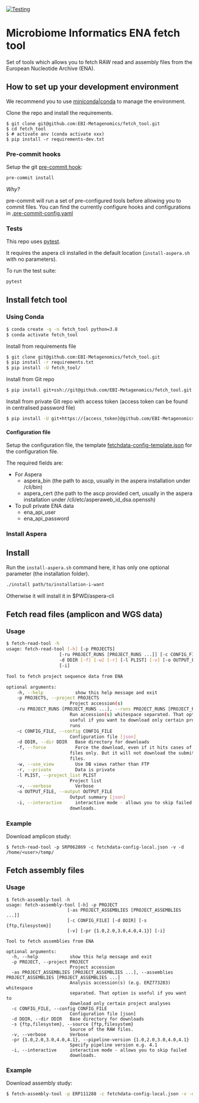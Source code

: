 [![Testing](https://github.com/EBI-Metagenomics/fetch_tool/actions/workflows/test.yml/badge.svg)](https://github.com/EBI-Metagenomics/fetch_tool/actions/workflows/test.yml)

# Microbiome Informatics ENA fetch tool

Set of tools which allows you to fetch RAW read and assembly files from the European Nucleotide Archive (ENA).

## How to set up your development environment

We recommend you to use [miniconda|conda](https://docs.conda.io/en/latest/miniconda.html) to manage the environment.

Clone the repo and install the requirements.

```
$ git clone git@github.com:EBI-Metagenomics/fetch_tool.git
$ cd fetch_tool
$ # activate anv (conda activate xxx)
$ pip install -r requirements-dev.txt
```

### Pre-commit hooks

Setup the git [pre-commit hook](https://pre-commit.com/):

```bash
pre-commit install
```

*Why?*

pre-commit will run a set of pre-configured tools before allowing you to commit files. You can find the currently configure hooks and configurations in [.pre-commit-config.yaml](./.pre-commit-config.yaml)

### Tests

This repo uses [pytest](https://docs.pytest.org).

It requires the aspera cli installed in the default location (`install-aspera.sh` with no parameters).

To run the test suite:
```bash
pytest
```

## Install fetch tool

### Using Conda

```bash
$ conda create -q -n fetch_tool python=3.8
$ conda activate fetch_tool
```

Install from requirements file

```bash
$ git clone git@github.com:EBI-Metagenomics/fetch_tool.git
$ pip install -r requirements.txt
$ pip install -U fetch_tool/
```

Install from Git repo

```bash
$ pip install git+ssh://git@github.com/EBI-Metagenomics/fetch_tool.git
```

Install from private Git repo with access token (access token can be found in centralised password file)

```bash
$ pip install -U git+https://{access_token}@github.com/EBI-Metagenomics/fetch_tool@master
```

#### Configuration file

Setup the configuration file, the template [fetchdata-config-template.json](config/fetchdata-config-template.json) for the configuration file.

The required fields are:
- For Aspera
  - aspera_bin (the path to ascp, usually in the aspera installation under /cli/bin)
  - aspera_cert (the path to the ascp provided cert, usually in the aspera installation under /cli/etc/asperaweb_id_dsa.openssh)
- To pull private ENA data
  - ena_api_user
  - ena_api_password

### Install Aspera

## Install

Run the `install-aspera.sh` command here, it has only one optional parameter (the installation folder).

```bash
./install path/to/installation-i-want
```

Otherwise it will install it in $PWD/aspera-cli

## Fetch read files (amplicon and WGS data)

### Usage

```bash
$ fetch-read-tool -h
usage: fetch-read-tool [-h] [-p PROJECTS]
                    [-ru PROJECT_RUNS [PROJECT_RUNS ...]] [-c CONFIG_FILE]
                    -d DDIR [-f] [-w] [-r] [-l PLIST] [-v] [-o OUTPUT_FILE]
                    [-i]

Tool to fetch project sequence data from ENA

optional arguments:
    -h, --help            show this help message and exit
    -p PROJECTS, --project PROJECTS
                        Project accession(s)
    -ru PROJECT_RUNS [PROJECT_RUNS ...], --runs PROJECT_RUNS [PROJECT_RUNS ...]
                        Run accession(s) whitespace separated. That option is
                        useful if you want to download only certain project
                        runs
    -c CONFIG_FILE, --config CONFIG_FILE
                        Configuration file [json]
    -d DDIR, --dir DDIR   Base directory for downloads
    -f, --force           Force the download, even if it hits cases of submitted
                        files only. But it will not download the submitted
                        files.
    -w, --use_view        Use DB views rather than FTP
    -r, --private         Data is private
    -l PLIST, --project_list PLIST
                        Project list
    -v, --verbose         Verbose
    -o OUTPUT_FILE, --output OUTPUT_FILE
                        Output summary [json]
    -i, --interactive     interactive mode - allows you to skip failed
                        downloads.
```

### Example


Download amplicon study:

    $ fetch-read-tool -p SRP062869 -c fetchdata-config-local.json -v -d /home/<user>/temp/

## Fetch assembly files


### Usage

    $ fetch-assembly-tool -h
    usage: fetch-assembly-tool [-h] -p PROJECT
                           [-as PROJECT_ASSEMBLIES [PROJECT_ASSEMBLIES ...]]
                           [-c CONFIG_FILE] [-d DDIR] [-s {ftp,filesystem}]
                           [-v] [-pr {1.0,2.0,3.0,4.0,4.1}] [-i]

    Tool to fetch assemblies from ENA

    optional arguments:
      -h, --help            show this help message and exit
      -p PROJECT, --project PROJECT
                            Project accession
      -as PROJECT_ASSEMBLIES [PROJECT_ASSEMBLIES ...], --assemblies PROJECT_ASSEMBLIES [PROJECT_ASSEMBLIES ...]
                            Analysis accession(s) (e.g. ERZ773283) whitespace
                            separated. That option is useful if you want to
                            download only certain project analyses
      -c CONFIG_FILE, --config CONFIG_FILE
                            Configuration file [json]
      -d DDIR, --dir DDIR   Base directory for downloads
      -s {ftp,filesystem}, --source {ftp,filesystem}
                            Source of the RAW files.
      -v, --verbose         Verbose
      -pr {1.0,2.0,3.0,4.0,4.1}, --pipeline-version {1.0,2.0,3.0,4.0,4.1}
                            Specify pipeline version e.g. 4.1
      -i, --interactive     interactive mode - allows you to skip failed
                            downloads.

### Example

Download assembly study:

```bash
$ fetch-assembly-tool -p ERP111288 -c fetchdata-config-local.json -v -d /home/<user>/temp/
```
